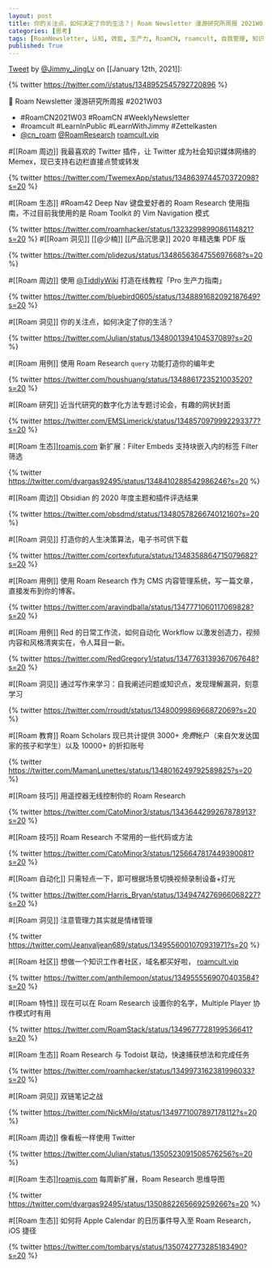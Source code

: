 ```yaml
---
layout: post
title: 你的关注点，如何决定了你的生活？| Roam Newsletter 漫游研究所周报 2021W03
categories: [思考]
tags: [RoamNewsletter, 认知, 效能, 生产力, RoamCN, roamcult, 自我管理, 知识创造, RoamResearch]
published: True
---
```


[Tweet](https://twitter.com/i/status/1348952545792720896) by [@Jimmy_JingLv](https://twitter.com/Jimmy_JingLv) on [[January 12th, 2021]]:

{% twitter https://twitter.com/i/status/1348952545792720896 %}

📮 Roam Newsletter 漫游研究所周报 #2021W03

- #RoamCN2021W03 #RoamCN #WeeklyNewsletter
- #roamcult #LearnInPublic #LearnWithJimmy #Zettelkasten
- [@cn_roam](https://twitter.com/cn_roam) [@RoamResearch](https://twitter.com/RoamResearch) [roamcult.vip](http://roamcult.vip)

#[[Roam 周边]] 我最喜欢的 Twitter 插件，让 Twitter 成为社会知识媒体网络的 Memex，现已支持右边栏直接点赞或转发

{% twitter https://twitter.com/TwemexApp/status/1348639744570372098?s=20 %}

#[[Roam 生态]] #Roam42 Deep Nav 键盘爱好者的 Roam Research 使用指南，不过目前我使用的是 Roam Toolkit 的
Vim Navigation 模式

{% twitter https://twitter.com/roamhacker/status/1323299899086114821?s=20 %}
#[[Roam 洞见]] [[@少楠]] [[产品沉思录]] 2020 年精选集 PDF 版

{% twitter https://twitter.com/plidezus/status/1348656364755697668?s=20 %}

#[[Roam 周边]] 使用 [@TiddlyWiki](https://twitter.com/TiddlyWiki) 打造在线教程「Pro 生产力指南」

{% twitter https://twitter.com/bluebird0605/status/1348891682092187649?s=20 %}

#[[Roam 洞见]] 你的关注点，如何决定了你的生活？

{% twitter https://twitter.com/Julian/status/1348001394104537089?s=20 %}

#[[Roam 用例]] 使用 Roam Research `query` 功能打造你的编年史

{% twitter https://twitter.com/houshuang/status/1348861723521003520?s=20 %}

#[[Roam 研究]] 近当代研究的数字化方法专题讨论会，有趣的网状封面

{% twitter https://twitter.com/EMSLimerick/status/1348570979992293377?s=20 %}

#[[Roam 生态]][roamjs.com](http://roamjs.com) 新扩展：Filter Embeds 支持块嵌入内的标签 Filter 筛选

{% twitter https://twitter.com/dvargas92495/status/1348410288542986246?s=20 %}

#[[Roam 周边]] Obsidian 的 2020 年度主题和插件评选结果

{% twitter https://twitter.com/obsdmd/status/1348057826674012160?s=20 %}

#[[Roam 洞见]] 打造你的人生决策算法，电子书可供下载

{% twitter https://twitter.com/cortexfutura/status/1348358864715079682?s=20 %}

#[[Roam 用例]] 使用 Roam Research 作为 CMS 内容管理系统，写一篇文章，直接发布到你的博客。

{% twitter https://twitter.com/aravindballa/status/1347771060117069828?s=20 %}

#[[Roam 用例]] Red 的日常工作流，如何自动化 Workflow 以激发创造力，视频内容和风格清爽实在，令人耳目一新。

{% twitter https://twitter.com/RedGregory1/status/1347763139367067648?s=20 %}

#[[Roam 洞见]] 通过写作来学习：自我阐述问题或知识点，发现理解漏洞，刻意学习

{% twitter https://twitter.com/rroudt/status/1348009986966872069?s=20 %}

#[[Roam 教育]] Roam Scholars 现已共计提供 3000+ *免费*帐户（来自欠发达国家的孩子和学生）以及 10000+ 的折扣账号

{% twitter https://twitter.com/MamanLunettes/status/1348016249792589825?s=20 %}

#[[Roam 技巧]] 用遥控器无线控制你的 Roam Research

{% twitter https://twitter.com/CatoMinor3/status/1343644299267878913?s=20 %}

#[[Roam 技巧]] Roam Research 不常用的一些代码或方法

{% twitter https://twitter.com/CatoMinor3/status/1256647817449390081?s=20 %}

#[[Roam 自动化]] 只需轻点一下，即可根据场景切换视频录制设备+灯光

{% twitter https://twitter.com/Harris_Bryan/status/1349474276966068227?s=20 %}

#[[Roam 洞见]] 注意管理力其实就是情绪管理

{% twitter https://twitter.com/Jeanvaljean689/status/1349556001070931971?s=20 %}

#[[Roam 社区]] 想做一个知识工作者社区，域名都买好啦， [roamcult.vip](http://roamcult.vip)

{% twitter https://twitter.com/anthilemoon/status/1349555569070403584?s=20 %}

#[[Roam 特性]] 现在可以在 Roam Research 设置你的名字，Multiple Player 协作模式时有用

{% twitter https://twitter.com/RoamStack/status/1349677728199536641?s=20 %}

#[[Roam 生态]] Roam Research 与 Todoist 联动，快速捕获想法和完成任务

{% twitter https://twitter.com/roamhacker/status/1349973162381996033?s=20 %}

#[[Roam 洞见]] 双链笔记之战

{% twitter https://twitter.com/NickMilo/status/1349771007897178112?s=20 %}

#[[Roam 周边]] 像看板一样使用 Twitter

{% twitter https://twitter.com/Julian/status/1350523091508576256?s=20 %}

#[[Roam 生态]][roamjs.com](http://roamjs.com) 每周新扩展，Roam Research 思维导图

{% twitter https://twitter.com/dvargas92495/status/1350882265669259266?s=20 %}

#[[Roam 生态]] 如何将 Apple Calendar 的日历事件导入至 Roam Research，iOS 捷径

{% twitter https://twitter.com/tombarys/status/1350742773285183490?s=20 %}
